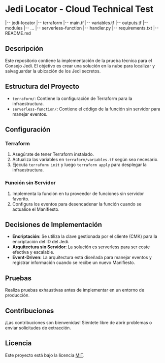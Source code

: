 # Jedi Locator - Cloud Technical Test

|-- jedi-locator
    |-- terraform
        |-- main.tf
        |-- variables.tf
        |-- outputs.tf
        |-- modules
            |-- ...
    |-- serverless-function
        |-- handler.py
        |-- requirements.txt
    |-- README.md


## Descripción

Este repositorio contiene la implementación de la prueba técnica para el Consejo Jedi. El objetivo es crear una solución en la nube para localizar y salvaguardar la ubicación de los Jedi secretos.

## Estructura del Proyecto

- `terraform/`: Contiene la configuración de Terraform para la infraestructura.
- `serverless-function/`: Contiene el código de la función sin servidor para manejar eventos.

## Configuración

### Terraform

1. Asegúrate de tener Terraform instalado.
2. Actualiza las variables en `terraform/variables.tf` según sea necesario.
3. Ejecuta `terraform init` y luego `terraform apply` para desplegar la infraestructura.

### Función sin Servidor

1. Implementa la función en tu proveedor de funciones sin servidor favorito.
2. Configura los eventos para desencadenar la función cuando se actualice el Manifiesto.

## Decisiones de Implementación

- **Encriptación**: Se utiliza la clave gestionada por el cliente (CMK) para la encriptación del ID del Jedi.
- **Arquitectura sin Servidor**: La solución es serverless para ser coste efectiva y escalable.
- **Event-Driven**: La arquitectura está diseñada para manejar eventos y registrar información cuando se recibe un nuevo Manifiesto.

## Pruebas

Realiza pruebas exhaustivas antes de implementar en un entorno de producción.

## Contribuciones

¡Las contribuciones son bienvenidas! Siéntete libre de abrir problemas o enviar solicitudes de extracción.

## Licencia

Este proyecto está bajo la licencia [MIT](LICENSE).